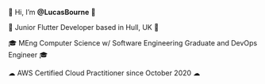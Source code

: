 👋 Hi, I’m **@LucasBourne** 👋

🐤 Junior Flutter Developer based in Hull, UK 🐤

🎓 MEng Computer Science w/ Software Engineering Graduate and DevOps Engineer 🎓

☁ AWS Certified Cloud Practitioner since October 2020 ☁

<!---
LucasBourne/LucasBourne is a ✨ special ✨ repository because its `README.md` (this file) appears on your GitHub profile.
You can click the Preview link to take a look at your changes.
--->
